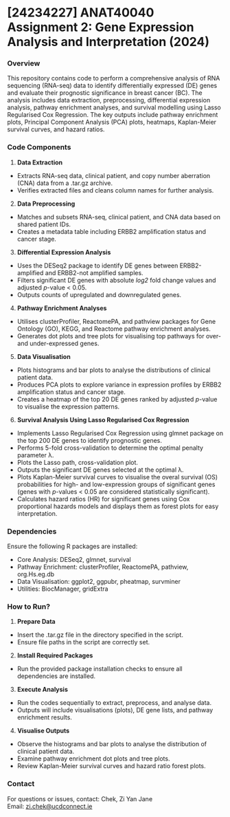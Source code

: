 # [24234227] ANAT40040 Assignment 2: Gene Expression Analysis and Interpretation (2024)

### Overview
This repository contains code to perform a comprehensive analysis of RNA sequencing (RNA-seq) data to identify differentially expressed (DE) genes and evaluate their prognostic significance in breast cancer (BC). The analysis includes data extraction, preprocessing, differential expression analysis, pathway enrichment analyses, and survival modelling using Lasso Regularised Cox Regression. The key outputs include pathway enrichment plots, Principal Component Analysis (PCA) plots, heatmaps, Kaplan-Meier survival curves, and hazard ratios.

### Code Components
1. **Data Extraction**
- Extracts RNA-seq data, clinical patient, and copy number aberration (CNA) data from a .tar.gz archive.
- Verifies extracted files and cleans column names for further analysis.


2. **Data Preprocessing**
- Matches and subsets RNA-seq, clinical patient, and CNA data based on shared patient IDs.
- Creates a metadata table including ERBB2 amplification status and cancer stage.

3. **Differential Expression Analysis**
- Uses the DESeq2 package to identify DE genes between ERBB2-amplified and ERBB2-not amplified samples.
- Filters significant DE genes with absolute _log2_ fold change values and adjusted _p_-value < 0.05.
- Outputs counts of upregulated and downregulated genes.

4. **Pathway Enrichment Analyses**
- Utilises clusterProfiler, ReactomePA, and pathview packages for Gene Ontology (GO), KEGG, and Reactome pathway enrichment analyses.
- Generates dot plots and tree plots for visualising top pathways for over- and under-expressed genes.

5. **Data Visualisation**
- Plots histograms and bar plots to analyse the distributions of clinical patient data.
- Produces PCA plots to explore variance in expression profiles by ERBB2 amplification status and cancer stage.
- Creates a heatmap of the top 20 DE genes ranked by adjusted _p_-value to visualise the expression patterns.

6. **Survival Analysis Using Lasso Regularised Cox Regression**
- Implements Lasso Regularised Cox Regression using glmnet package on the top 200 DE genes to identify prognostic genes.
- Performs 5-fold cross-validation to determine the optimal penalty parameter λ.
- Plots the Lasso path, cross-validation plot.
- Outputs the significant DE genes selected at the optimal λ.
- Plots Kaplan-Meier survival curves to visualise the overal survival (OS) probabilities for high- and low-expression groups of significant genes (genes with _p_-values < 0.05 are considered statistically significant).
- Calculates hazard ratios (HR) for significant genes using Cox proportional hazards models and displays them as forest plots for easy interpretation.

### Dependencies
Ensure the following R packages are installed:
- Core Analysis: DESeq2, glmnet, survival
- Pathway Enrichment: clusterProfiler, ReactomePA, pathview, org.Hs.eg.db
- Data Visualisation: ggplot2, ggpubr, pheatmap, survminer
- Utilities: BiocManager, gridExtra

### How to Run?
1. **Prepare Data**
- Insert the .tar.gz file in the directory specified in the script.
- Ensure file paths in the script are correctly set.

2. **Install Required Packages**
- Run the provided package installation checks to ensure all dependencies are installed.

3. **Execute Analysis**
- Run the codes sequentially to extract, preprocess, and analyse data.
- Outputs will include visualisations (plots), DE gene lists, and pathway enrichment results.

4. **Visualise Outputs**
- Observe the histograms and bar plots to analyse the distribution of clinical patient data.
- Examine pathway enrichment dot plots and tree plots.
- Review Kaplan-Meier survival curves and hazard ratio forest plots.

### Contact
For questions or issues, contact: Chek, Zi Yan Jane \
Email: zi.chek@ucdconnect.ie

